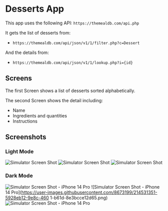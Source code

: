 # Desserts App

This app uses the following API: `https://themealdb.com/api.php`

It gets the list of desserts from: 
- `https://themealdb.com/api/json/v1/1/filter.php?c=Dessert`

And the details from:
- `https://themealdb.com/api/json/v1/1/lookup.php?i={id}`

## Screens

The first Screen shows a list of desserts sorted alphabetically.

The second Screen shows the detail including:
- Name
- Ingredients and quantities
- Instructions

## Screenshots

### Light Mode

![Simulator Screen Shot](https://user-images.githubusercontent.com/8673199/214531202-17628cc8-8e05-4de5-8a0a-b9c99ffa8b9e.png)
![Simulator Screen Shot](https://user-images.githubusercontent.com/8673199/214531223-869b0a0a-3d96-4f0f-99fc-b5987d615aa5.png)
![Simulator Screen Shot](https://user-images.githubusercontent.com/8673199/214531238-51b64747-6448-4d94-b3e6-fa85fd445ec6.png)

### Dark Mode

![Simulator Screen Shot - iPhone 14 Pro](https://user-images.githubusercontent.com/8673199/214531324-57e91041-36dc-44af-a1aa-3c04dc68e9cb.png)
![Simulator Screen Shot - iPhone 14 Pro](https://user-images.githubusercontent.com/8673199/214531351-5928eb12-9e8c-460
1-b61d-8e3bcce12d65.png)
![Simulator Screen Shot - iPhone 14 Pro](https://user-images.githubusercontent.com/8673199/214531669-739f5bf8-65c0-4a8c-ba1b-af5488e56d21.png)

